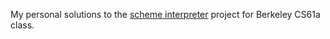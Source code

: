 My personal solutions to the [scheme interpreter](https://inst.eecs.berkeley.edu//~cs61a/fa13/proj/scheme/scheme.html) project for Berkeley CS61a class.


